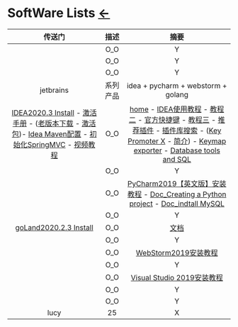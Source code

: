 # SoftWare Lists [←](index.md)

| 传送门 | 描述 | 摘要 |
|:---:|:---:|:---:|
| []() | O_O | Y |
| []() | O_O | Y |
| []() | O_O | Y |
| jetbrains | 系列产品 | idea + pycharm + webstorm + golang |
| [IDEA2020.3 Install](https://www.jetbrains.com/idea/download/#section=windows) - [激活手册](https://tech.souyunku.com/?p=15076) - ([老版本下载](https://plugins.jetbrains.com/plugin/9792-key-promoter-x/versions) - [激活包](http://rensi.ys168.com/))- [Idea Maven配置](https://blog.csdn.net/qq_32588349/article/details/51461182) - [初始化SpringMVC](https://github.com/guobinhit/intellij-idea-tutorial/blob/master/articles/basic-course/run-maven-springmvc.md) - [视频教程](https://pan.baidu.com/s/1gfeX3hD#list/path=%2F) | O_O | [home](https://www.jetbrains.com/) - [IDEA使用教程](https://mp.weixin.qq.com/s/Ds1iU6ipMgWyaqaOPgP44g) - [教程二](https://www.jianshu.com/p/9c65b7613c30) - [官方快捷键](https://resources.jetbrains.com/storage/products/intellij-idea/docs/IntelliJIDEA_ReferenceCard.pdf?_ga=2.245882828.975693892.1595897653-1549347267.1595210612) - [教程三](https://blog.csdn.net/qq_35246620/article/details/61191375) - [推荐插件](https://mp.weixin.qq.com/s?__biz=MzIzMzgxOTQ5NA==&mid=2247492732&idx=2&sn=99a642148b14071188f0ca70c8658503&chksm=e8fd7875df8af1634c2c32749eada10f4236bf3851bdbe77d3ecc5ab284242b0b45b235609c2&scene=21#wechat_redirect) - [插件库搜索](https://plugins.jetbrains.com/idea) - ([Key Promoter X](https://plugins.jetbrains.com/plugin/9792-key-promoter-x/versions) - [简介](https://github.com/sponsors/halirutan)) - [Keymap exporter](https://plugins.jetbrains.com/plugin/7066-keymap-exporter) - [Database tools and SQL](https://www.jetbrains.com/help/idea/relational-databases.html) |
| []() | O_O | Y |
| []() | O_O | [PyCharm2019【英文版】安装教程](https://mp.weixin.qq.com/s?__biz=MzIwMjE1MjMyMw==&mid=502715357&idx=1&sn=5866de09b5a8d2624a1f86c0278c0eed&chksm=0ee173313996fa272be523d37f921c0cbedd8e2fff2ef6e83aefc53a1e07da6c70b3f31cd330&mpshare=1&scene=1&srcid=0915XBgOo27SVXOf8s3lEIaC&sharer_sharetime=1600135809647&sharer_shareid=c1bced4bdcb32b905474d6df13c1c297&key=6121756d4ad9fd3c4d34443c0a24050d61ae8cfcba54edd7fe4628a8921cc1460953dcf5202be0d487e789c0842f72a9daa9acb9dba1b88533ac8de7966e514cad731445b33da2b2ea3b40b41afd8dbfd14a98025f6174a1f09a0dd0c944e3069127795931a11bcc0c8b7c2c32af3c12efcbd6812d56599e498812adfbea7cee&ascene=1&uin=MTk5MzAzODIxOA%3D%3D&devicetype=Windows+10+x64&version=62090529&lang=zh_CN&exportkey=AZ%2FZ1WbLc6rTSavuP%2FmnkV8%3D&pass_ticket=hf1ojpOgkV6r5FvvFBsj%2FqFG%2FdkprUedwYnEaIvFRdIllTuKiAptKVE1LjW5MTqe&wx_header=0) - [Doc_Creating a Python project](https://www.jetbrains.com/help/pycharm/creating-and-running-your-first-python-project.html#creating-simple-project) - [Doc_indtall MySQL](https://www.jetbrains.com/help/pycharm/connecting-to-a-database.html#connect-to-mysql-database) |
| []() | O_O | Y |
| [goLand2020.2.3 Install](https://www.jetbrains.com/go/download/#section=windows) | O_O | [文档](http://fls.jetbrains-agent.com/) |
| []() | O_O | Y |
| []() | O_O | [WebStorm2019安装教程](https://mp.weixin.qq.com/s?__biz=MzIwMjE1MjMyMw==&mid=502720438&idx=1&sn=abd8928a8bf766f93695df5733648a48&chksm=0ee1475a3996ce4c0749002b015da0fe6843cbcd89764a629fe833c6e0ee0a2f69e8f54b0c97&scene=20&xtrack=1&key=6121756d4ad9fd3c22f36c9d0858798c01e03faa13cb215b01b398b71a95106056cef958d7946db5c14869de44773f1ea80c305324c99ddbaf7549f4725350cb8fd0d5b0a0d53e19aa1144145678a7887771a2c31a6027bb4a609db95c9d9da252f1118e0daea2146eb53a6aa192718839d6ec14120285107be5e599556b2d44&ascene=1&uin=MTk5MzAzODIxOA%3D%3D&devicetype=Windows+10+x64&version=62090529&lang=zh_CN&exportkey=ASPyHNhrK5NHNX0SbwsHab0%3D&pass_ticket=5Q3%2BBUBqlKLaQ0upquj0AQFRShSrC8mVdLPb038JHHGk4TZ4LOM0ENriHd8cKfC1&wx_header=0) |
| []() | O_O | Y |
| []() | O_O | [Visual Studio 2019​安装教程](https://mp.weixin.qq.com/s?__biz=MzIwMjE1MjMyMw==&mid=502712683&idx=1&sn=0aca226334c39238b253a8361e7935cc&chksm=0ee169873996e0915914f30d981151789450707cf83d462da112c9b99b0cba48fc600891e0c1&scene=20&xtrack=1&key=6121756d4ad9fd3c8ddfa71a70da1ba7a39113a3fb38dccf602ecf18be22b4d61d6a90e82d9b7c70db8a76c9f4680871616a80b96ecfceaa40e37c92bb0a1ae30b0f059794712b965ab121c408f1959713d5f652170e079f9840283fbf47b078b78df5ca0c20bc7e61a282664086c0db4c833b7e0b7ba5a5eb74221040c4702b&ascene=1&uin=MTk5MzAzODIxOA%3D%3D&devicetype=Windows+10+x64&version=62090529&lang=zh_CN&exportkey=AeMzDG9vI7PaCRpHtVjmQ0Y%3D&pass_ticket=5Q3%2BBUBqlKLaQ0upquj0AQFRShSrC8mVdLPb038JHHGk4TZ4LOM0ENriHd8cKfC1&wx_header=0) |
| []() | O_O | Y |
| []() | O_O | Y |
| lucy | 25 | X |

